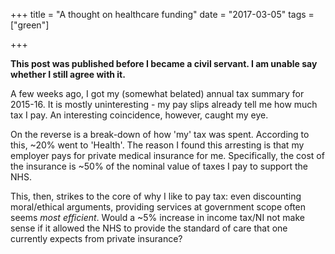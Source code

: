 +++
title = "A thought on healthcare funding"
date = "2017-03-05"
tags = ["green"]

+++

**This post was published before I became a civil servant. I am unable say whether I still agree with it.**


A few weeks ago, I got my (somewhat belated) annual tax summary for 2015-16. It is mostly uninteresting - my pay slips already tell me how much tax I pay. An interesting coincidence, however, caught my eye.

On the reverse is a break-down of how 'my' tax was spent. According to this, ~20% went to 'Health'. The reason I found this arresting is that my employer pays for private medical insurance for me. Specifically, the cost of the insurance is ~50% of the nominal value of taxes I pay to support the NHS.

This, then, strikes to the core of why I like to pay tax: even discounting moral/ethical arguments, providing services at government scope often seems _most efficient_. Would a ~5% increase in income tax/NI not make sense if it allowed the NHS to provide the standard of care that one currently expects from private insurance?
